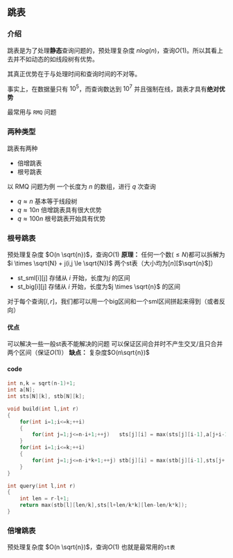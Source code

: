 ## 跳表
### 介绍
跳表是为了处理**静态**查询问题的，预处理复杂度 $nlog(n)$，查询$O(1)$。所以其看上去并不如动态的如线段树有优势。

其真正优势在于与处理时间和查询时间的不对等。

事实上，在数据量只有 $10^5$，而查询数达到 $10^7$ 并且强制在线，跳表才具有**绝对优势**

最常用与 `RMQ` 问题

### 两种类型
跳表有两种
- 倍增跳表
- 根号跳表

以 RMQ 问题为例
一个长度为 $n$ 的数组，进行 $q$ 次查询

- $q \approx n$ 基本等于线段树
- $q \approx 10n$ 倍增跳表具有很大优势
- $q \approx 100n$ 根号跳表开始具有优势

### 根号跳表
预处理复杂度 $O(n \sqrt{n})$，查询$O(1)$
**原理：** 任何一个数($\le N$)都可以拆解为 $i \times \sqrt{N} + j(i,j \le \sqrt{N})$
两个st表（大小均为[$n$][$\sqrt{n}$]）
- st_sml[i][j] 存储从 $i$ 开始，长度为$j$ 的区间
- st_big[i][j] 存储从 $i$ 开始，长度为$j \times \sqrt{n}$ 的区间

对于每个查询$[l,r]$，我们都可以用一个big区间和一个sml区间拼起来得到（或者反向）

#### 优点
可以解决一些一般st表不能解决的问题
可以保证区间合并时不产生交叉/且只合并两个区间（保证$O(1)$）
**缺点：** 复杂度$O(n\sqrt{n})$

#### code
```cpp
int n,k = sqrt(n-1)+1;
int a[N];
int sts[N][k], stb[N][k];

void build(int l,int r)
{
	for(int i=1;i<=k;++i)
	{
		for(int j=1;j<=n-i+1;++j)	sts[j][i] = max(sts[j][i-1],a[j+i-1]);
	}
	for(int i=1;i<=k;++i)
	{
		for(int j=1;j<=n-i*k+1;++j)	stb[j][i] = max(stb[j][i-1],sts[j+(i-1)*k][k]);
	}
}

int query(int l,int r)
{
	int len = r-l+1;
	return max(stb[l][len/k],sts[l+len/k*k][len-len/k*k]);
}
```

### 倍增跳表
预处理复杂度 $O(n \sqrt{n})$，查询$O(1)$
也就是最常用的`st表`
